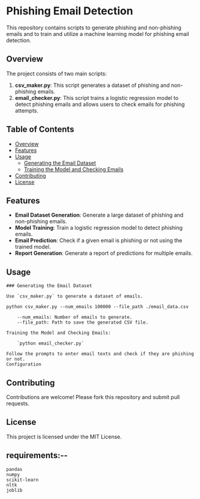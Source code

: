 # Phishing Email Detection

This repository contains scripts to generate phishing and non-phishing emails and to train and utilize a machine learning model for phishing email detection.

## Overview

The project consists of two main scripts:

1. **csv_maker.py**: This script generates a dataset of phishing and non-phishing emails.
2. **email_checker.py**: This script trains a logistic regression model to detect phishing emails and allows users to check emails for phishing attempts.

## Table of Contents

- [Overview](#overview)
- [Features](#features)
- [Usage](#usage)
  - [Generating the Email Dataset](#generating-the-email-dataset)
  - [Training the Model and Checking Emails](#training-the-model-and-checking-emails)
- [Contributing](#contributing)
- [License](#license)

## Features

- **Email Dataset Generation**: Generate a large dataset of phishing and non-phishing emails.
- **Model Training**: Train a logistic regression model to detect phishing emails.
- **Email Prediction**: Check if a given email is phishing or not using the trained model.
- **Report Generation**: Generate a report of predictions for multiple emails.


## Usage
```
### Generating the Email Dataset

Use `csv_maker.py` to generate a dataset of emails.

python csv_maker.py --num_emails 100000 --file_path ./email_data.csv

    --num_emails: Number of emails to generate.
    --file_path: Path to save the generated CSV file.

Training the Model and Checking Emails:

    `python email_checker.py`

Follow the prompts to enter email texts and check if they are phishing or not.
Configuration
```

## Contributing

Contributions are welcome! Please fork this repository and submit pull requests.

## License

This project is licensed under the MIT License.

## requirements:--
```
pandas
numpy
scikit-learn
nltk
joblib
```
